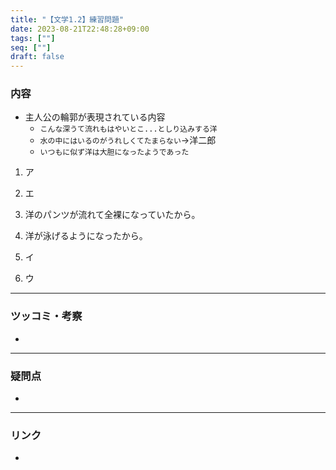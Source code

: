 ```yaml
---
title: "【文学1.2】練習問題"
date: 2023-08-21T22:48:28+09:00
tags: [""]
seq: [""]
draft: false
---
```


### 内容
- 主人公の輪郭が表現されている内容
  - `こんな深うて流れもはやいとこ...としり込みする洋`
  - `水の中にはいるのがうれしくてたまらない`→洋二郎
  - `いつもに似ず洋は大胆になったようであった`

1. ア
2. エ
3. 洋のパンツが流れて全裸になっていたから。

4. 洋が泳げるようになったから。
5. イ
6. ウ

---
### ツッコミ・考察
- 

---
### 疑問点
- 


---
### リンク
- 